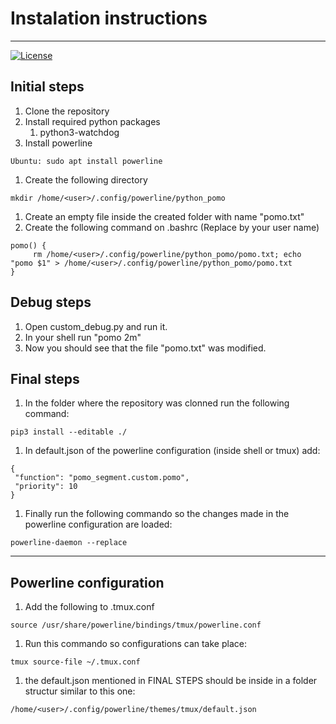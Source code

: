 # Instalation instructions
----
[![License](https://img.shields.io/badge/license-Apache2-brightgreen.svg)](LICENSE)

## Initial steps
1. Clone the repository
1. Install required python packages
    1. python3-watchdog
1. Install powerline
```
Ubuntu: sudo apt install powerline
```
1. Create the following directory
```
mkdir /home/<user>/.config/powerline/python_pomo
```
1. Create an empty file inside the created folder with name "pomo.txt"
1. Create the following command on .bashrc (Replace <user> by your user name)
```
pomo() {
     rm /home/<user>/.config/powerline/python_pomo/pomo.txt; echo "pomo $1" > /home/<user>/.config/powerline/python_pomo/pomo.txt
}
```

## Debug steps
1. Open custom_debug.py and run it.
1. In your shell run "pomo 2m"
1. Now you should see that the file "pomo.txt" was modified. 

## Final steps
1. In the folder where the repository was clonned run the following command:
```
pip3 install --editable ./
```
1. In default.json of the powerline configuration (inside shell or tmux) add:
```
{
 "function": "pomo_segment.custom.pomo",
 "priority": 10
}
```
1. Finally run the following commando so the changes made in the powerline configuration are loaded:
```
powerline-daemon --replace
```


----

## Powerline configuration
1. Add the following to .tmux.conf
```
source /usr/share/powerline/bindings/tmux/powerline.conf 
```
1. Run this commando so configurations can take place:
```
tmux source-file ~/.tmux.conf
```

1. the default.json mentioned in FINAL STEPS should be inside in a folder structur similar to this one:
```
/home/<user>/.config/powerline/themes/tmux/default.json
```
